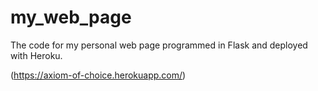 # my_web_page
The code for my personal web page programmed in Flask and deployed with Heroku.

(https://axiom-of-choice.herokuapp.com/)
